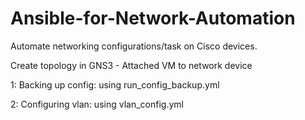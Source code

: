 # Ansible-for-Network-Automation
Automate networking configurations/task on Cisco devices.

Create topology in GNS3 - Attached VM to network device

1: Backing up config: using run_config_backup.yml

2: Configuring vlan: using vlan_config.yml 
